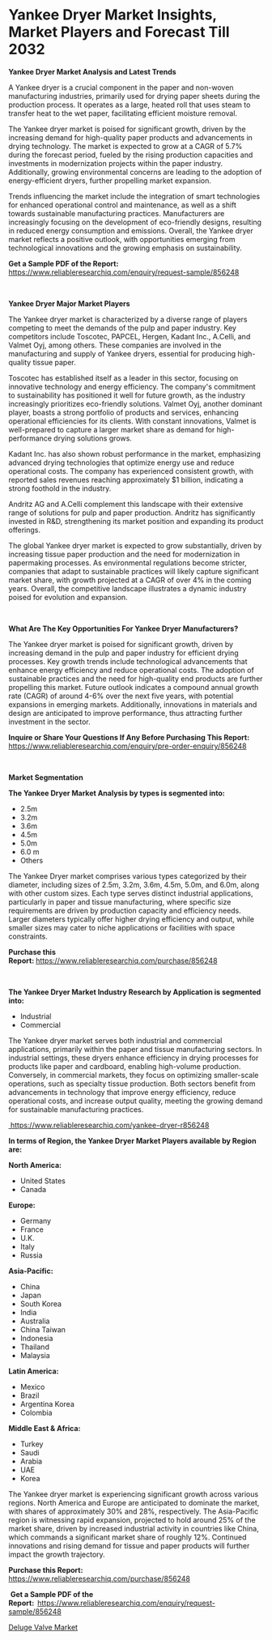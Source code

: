 <p><h1>Yankee Dryer Market Insights, Market Players and Forecast Till 2032</h1></p><p><strong>Yankee Dryer Market Analysis and Latest Trends</strong></p>
<p><p>A Yankee dryer is a crucial component in the paper and non-woven manufacturing industries, primarily used for drying paper sheets during the production process. It operates as a large, heated roll that uses steam to transfer heat to the wet paper, facilitating efficient moisture removal.</p><p>The Yankee dryer market is poised for significant growth, driven by the increasing demand for high-quality paper products and advancements in drying technology. The market is expected to grow at a CAGR of 5.7% during the forecast period, fueled by the rising production capacities and investments in modernization projects within the paper industry. Additionally, growing environmental concerns are leading to the adoption of energy-efficient dryers, further propelling market expansion.</p><p>Trends influencing the market include the integration of smart technologies for enhanced operational control and maintenance, as well as a shift towards sustainable manufacturing practices. Manufacturers are increasingly focusing on the development of eco-friendly designs, resulting in reduced energy consumption and emissions. Overall, the Yankee dryer market reflects a positive outlook, with opportunities emerging from technological innovations and the growing emphasis on sustainability.</p></p>
<p><strong>Get a Sample PDF of the Report:&nbsp;</strong> <a href="https://www.reliableresearchiq.com/enquiry/request-sample/856248?utm_campaign=2173&utm_medium=2&utm_source=Github&utm_content=ia&utm_term=16022025&utm_id=yankee-dryer">https://www.reliableresearchiq.com/enquiry/request-sample/856248</a></p>
<p>&nbsp;</p>
<p><strong>Yankee Dryer Major Market Players</strong></p>
<p><p>The Yankee dryer market is characterized by a diverse range of players competing to meet the demands of the pulp and paper industry. Key competitors include Toscotec, PAPCEL, Hergen, Kadant Inc., A.Celli, and Valmet Oyj, among others. These companies are involved in the manufacturing and supply of Yankee dryers, essential for producing high-quality tissue paper.</p><p>Toscotec has established itself as a leader in this sector, focusing on innovative technology and energy efficiency. The company's commitment to sustainability has positioned it well for future growth, as the industry increasingly prioritizes eco-friendly solutions. Valmet Oyj, another dominant player, boasts a strong portfolio of products and services, enhancing operational efficiencies for its clients. With constant innovations, Valmet is well-prepared to capture a larger market share as demand for high-performance drying solutions grows.</p><p>Kadant Inc. has also shown robust performance in the market, emphasizing advanced drying technologies that optimize energy use and reduce operational costs. The company has experienced consistent growth, with reported sales revenues reaching approximately $1 billion, indicating a strong foothold in the industry.</p><p>Andritz AG and A.Celli complement this landscape with their extensive range of solutions for pulp and paper production. Andritz has significantly invested in R&D, strengthening its market position and expanding its product offerings.</p><p>The global Yankee dryer market is expected to grow substantially, driven by increasing tissue paper production and the need for modernization in papermaking processes. As environmental regulations become stricter, companies that adapt to sustainable practices will likely capture significant market share, with growth projected at a CAGR of over 4% in the coming years. Overall, the competitive landscape illustrates a dynamic industry poised for evolution and expansion.</p></p>
<p>&nbsp;</p>
<p><strong>What Are The Key Opportunities For Yankee Dryer Manufacturers?</strong></p>
<p><p>The Yankee dryer market is poised for significant growth, driven by increasing demand in the pulp and paper industry for efficient drying processes. Key growth trends include technological advancements that enhance energy efficiency and reduce operational costs. The adoption of sustainable practices and the need for high-quality end products are further propelling this market. Future outlook indicates a compound annual growth rate (CAGR) of around 4-6% over the next five years, with potential expansions in emerging markets. Additionally, innovations in materials and design are anticipated to improve performance, thus attracting further investment in the sector.</p></p>
<p><strong>Inquire or Share Your Questions If Any Before Purchasing This Report:</strong> <a href="https://www.reliableresearchiq.com/enquiry/pre-order-enquiry/856248?utm_campaign=2173&utm_medium=2&utm_source=Github&utm_content=ia&utm_term=16022025&utm_id=yankee-dryer">https://www.reliableresearchiq.com/enquiry/pre-order-enquiry/856248</a></p>
<p>&nbsp;</p>
<p><strong>Market Segmentation</strong></p>
<p><strong>The Yankee Dryer Market Analysis by types is segmented into:</strong></p>
<p><ul><li>2.5m</li><li>3.2m</li><li>3.6m</li><li>4.5m</li><li>5.0m</li><li>6.0 m</li><li>Others</li></ul></p>
<p><p>The Yankee Dryer market comprises various types categorized by their diameter, including sizes of 2.5m, 3.2m, 3.6m, 4.5m, 5.0m, and 6.0m, along with other custom sizes. Each type serves distinct industrial applications, particularly in paper and tissue manufacturing, where specific size requirements are driven by production capacity and efficiency needs. Larger diameters typically offer higher drying efficiency and output, while smaller sizes may cater to niche applications or facilities with space constraints.</p></p>
<p><strong>Purchase this Report:&nbsp;</strong><a href="https://www.reliableresearchiq.com/purchase/856248?utm_campaign=2173&utm_medium=2&utm_source=Github&utm_content=ia&utm_term=16022025&utm_id=yankee-dryer">https://www.reliableresearchiq.com/purchase/856248</a></p>
<p>&nbsp;</p>
<p><strong>The Yankee Dryer Market Industry Research by Application is segmented into:</strong></p>
<p><ul><li>Industrial</li><li>Commercial</li></ul></p>
<p><p>The Yankee dryer market serves both industrial and commercial applications, primarily within the paper and tissue manufacturing sectors. In industrial settings, these dryers enhance efficiency in drying processes for products like paper and cardboard, enabling high-volume production. Conversely, in commercial markets, they focus on optimizing smaller-scale operations, such as specialty tissue production. Both sectors benefit from advancements in technology that improve energy efficiency, reduce operational costs, and increase output quality, meeting the growing demand for sustainable manufacturing practices.</p></p>
<p><a href="https://www.reliableresearchiq.com/yankee-dryer-r856248?utm_campaign=2173&utm_medium=2&utm_source=Github&utm_content=ia&utm_term=16022025&utm_id=yankee-dryer">&nbsp;https://www.reliableresearchiq.com/yankee-dryer-r856248</a></p>
<p><strong>In terms of Region, the Yankee Dryer Market Players available by Region are:</strong></p>
<p>
    <p> <strong> North America: </strong>
        <ul>
            <li>United States</li>
            <li>Canada</li>
        </ul>
        </p> 
    <p> <strong> Europe: </strong>
        <ul>
            <li>Germany</li>
            <li>France</li>
            <li>U.K.</li>
            <li>Italy</li>
            <li>Russia</li>
        </ul>
        </p> 
    <p> <strong> Asia-Pacific: </strong>
        <ul>
            <li>China</li>
            <li>Japan</li>
            <li>South Korea</li>
            <li>India</li>
            <li>Australia</li>
            <li>China Taiwan</li>
            <li>Indonesia</li>
            <li>Thailand</li>
            <li>Malaysia</li>
        </ul>
        </p> 
    <p> <strong> Latin America: </strong>
        <ul>
            <li>Mexico</li>
            <li>Brazil</li>
            <li>Argentina Korea</li>
            <li>Colombia</li>
        </ul>
        </p> 
    <p> <strong> Middle East & Africa: </strong>
        <ul>
            <li>Turkey</li>
            <li>Saudi</li>
            <li>Arabia</li>
            <li>UAE</li>
            <li>Korea</li>
        </ul>
    </p>
    </p>
<p><p>The Yankee dryer market is experiencing significant growth across various regions. North America and Europe are anticipated to dominate the market, with shares of approximately 30% and 28%, respectively. The Asia-Pacific region is witnessing rapid expansion, projected to hold around 25% of the market share, driven by increased industrial activity in countries like China, which commands a significant market share of roughly 12%. Continued innovations and rising demand for tissue and paper products will further impact the growth trajectory.</p></p>
<p><strong>Purchase this Report: </strong><a href="https://www.reliableresearchiq.com/purchase/856248?utm_campaign=2173&utm_medium=2&utm_source=Github&utm_content=ia&utm_term=16022025&utm_id=yankee-dryer">https://www.reliableresearchiq.com/purchase/856248</a></p>
<p>&nbsp;<strong>Get a Sample PDF of the Report:&nbsp;&nbsp;</strong><a href="https://www.reliableresearchiq.com/enquiry/request-sample/856248?utm_campaign=2173&utm_medium=2&utm_source=Github&utm_content=ia&utm_term=16022025&utm_id=yankee-dryer">https://www.reliableresearchiq.com/enquiry/request-sample/856248</a></p>
<p><strong></strong></p>
<p><p><a href="https://github.com/seanmcma708/Market-Research-Report-List-1/blob/main/deluge-valve-market.md?utm_campaign=2173&utm_medium=2&utm_source=Github&utm_content=ia&utm_term=16022025&utm_id=yankee-dryer">Deluge Valve Market</a></p></p>